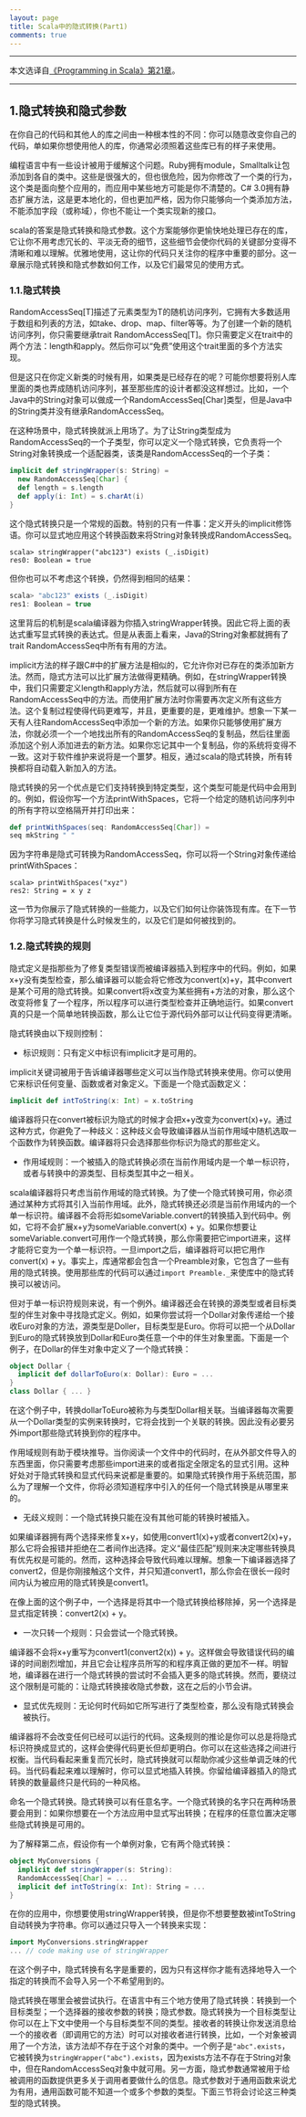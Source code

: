 ```yaml
---
layout: page
title: Scala中的隐式转换(Part1)
comments: true
---
```


---

本文选译自[《Programming in Scala》第21章](http://www.artima.com/pins1ed/implicit-conversions-and-parameters.html)。

---

## 1.隐式转换和隐式参数

在你自己的代码和其他人的库之间由一种根本性的不同：你可以随意改变你自己的代码，单如果你想使用他人的库，你通常必须照着这些库已有的样子来使用。

编程语言中有一些设计被用于缓解这个问题。Ruby拥有module，Smalltalk让包添加到各自的类中。这些是很强大的，但也很危险，因为你修改了一个类的行为，这个类是面向整个应用的，而应用中某些地方可能是你不清楚的。C# 3.0拥有静态扩展方法，这是更本地化的，但也更加严格，因为你只能够向一个类添加方法，不能添加字段（或称域），你也不能让一个类实现新的接口。

scala的答案是隐式转换和隐式参数。这个方案能够你更愉快地处理已存在的库，它让你不用考虑冗长的、平淡无奇的细节，这些细节会使你代码的关键部分变得不清晰和难以理解。优雅地使用，这让你的代码只关注你的程序中重要的部分。这一章展示隐式转换和隐式参数如何工作，以及它们最常见的使用方式。

### 1.1.隐式转换

RandomAccessSeq[T]描述了元素类型为T的随机访问序列，它拥有大多数适用于数组和列表的方法，如take、drop、map、filter等等。为了创建一个新的随机访问序列，你只需要继承trait RandomAccessSeq[T]。你只需要定义在trait中的两个方法：length和apply。然后你可以“免费”使用这个trait里面的多个方法实现。

但是这只在你定义新类的时候有用，如果类是已经存在的呢？可能你想要将别人库里面的类也弄成随机访问序列，甚至那些库的设计者都没这样想过。比如，一个Java中的String对象可以做成一个RandomAccessSeq[Char]类型，但是Java中的String类并没有继承RandomAccessSeq。

在这种场景中，隐式转换就派上用场了。为了让String类型成为RandomAccessSeq的一个子类型，你可以定义一个隐式转换，它负责将一个String对象转换成一个适配器类，该类是RandomAccessSeq的一个子类：

```scala
implicit def stringWrapper(s: String) = 
  new RandomAccessSeq[Char] {
  def length = s.length
  def apply(i: Int) = s.charAt(i)
}
```

这个隐式转换只是一个常规的函数。特别的只有一件事：定义开头的implicit修饰语。你可以显式地应用这个转换函数来将String对象转换成RandomAccessSeq。

```shell
scala> stringWrapper("abc123") exists (_.isDigit)
res0: Boolean = true
```

但你也可以不考虑这个转换，仍然得到相同的结果：

```scala
scala> "abc123" exists (_.isDigit)
res1: Boolean = true
```

这里背后的机制是scala编译器为你插入stringWrapper转换。因此它将上面的表达式重写显式转换的表达式。但是从表面上看来，Java的String对象都就拥有了trait RandomAccessSeq中所有有用的方法。

implicit方法的样子跟C#中的扩展方法是相似的，它允许你对已存在的类添加新方法。然而，隐式方法可以比扩展方法做得更精确。例如，在stringWrapper转换中，我们只需要定义length和apply方法，然后就可以得到所有在RandomAccessSeq中的方法。而使用扩展方法时你需要再次定义所有这些方法。这个复制过程使得代码更难写，并且，更重要的是，更难维护。想象一下某一天有人往RandomAccessSeq中添加一个新的方法。如果你只能够使用扩展方法，你就必须一个一个地找出所有的RandomAccessSeq的复制品，然后往里面添加这个别人添加进去的新方法。如果你忘记其中一个复制品，你的系统将变得不一致。这对于软件维护来说将是一个噩梦。相反，通过scala的隐式转换，所有转换都将自动载入新加入的方法。

隐式转换的另一个优点是它们支持转换到特定类型，这个类型可能是代码中会用到的。例如，假设你写一个方法printWithSpaces，它将一个给定的随机访问序列中的所有字符以空格隔开并打印出来：

```scala
def printWithSpaces(seq: RandomAccessSeq[Char]) = 
seq mkString " "
```

因为字符串是隐式可转换为RandomAccessSeq，你可以将一个String对象传递给printWithSpaces：

```shell
scala> printWithSpaces("xyz")
res2: String = x y z
```

这一节为你展示了隐式转换的一些能力，以及它们如何让你装饰现有库。在下一节你将学习隐式转换是什么时候发生的，以及它们是如何被找到的。

### 1.2.隐式转换的规则

隐式定义是指那些为了修复类型错误而被编译器插入到程序中的代码。例如，如果x+y没有类型检查，那么编译器可以能会将它修改为convert(x)+y，其中convert是某个可用的隐式转换。如果convert将x改变为某些拥有+方法的对象，那么这个改变将修复了一个程序，所以程序可以进行类型检查并正确地运行。如果convert真的只是一个简单地转换函数，那么让它位于源代码外部可以让代码变得更清晰。

隐式转换由以下规则控制：

- 标识规则：只有定义中标识有implicit才是可用的。

implicit关键词被用于告诉编译器哪些定义可以当作隐式转换来使用。你可以使用它来标识任何变量、函数或者对象定义。下面是一个隐式函数定义：

```scala
implicit def intToString(x: Int) = x.toString
```

编译器将只在convert被标识为隐式的时候才会把x+y改变为convert(x)+y。通过这种方式，你避免了一种歧义：这种歧义会导致编译器从当前作用域中随机选取一个函数作为转换函数。编译器将只会选择那些你标识为隐式的那些定义。

- 作用域规则：一个被插入的隐式转换必须在当前作用域内是一个单一标识符，或者与转换中的源类型、目标类型其中之一相关。

scala编译器将只考虑当前作用域的隐式转换。为了使一个隐式转换可用，你必须通过某种方式将其引入当前作用域。此外，隐式转换还必须是当前作用域内的一个单一标识符。编译器不会将形如someVariable.convert的转换插入到代码中。例如，它将不会扩展x+y为someVariable.convert(x) + y。如果你想要让someVariable.convert可用作一个隐式转换，那么你需要把它import进来，这样才能将它变为一个单一标识符。一旦import之后，编译器将可以把它用作convert(x) + y。事实上，库通常都会包含一个Preamble对象，它包含了一些有用的隐式转换。使用那些库的代码可以通过`import Preamble._`来使库中的隐式转换可以被访问。

但对于单一标识符规则来说，有一个例外。编译器还会在转换的源类型或者目标类型的伴生对象中寻找隐式定义。例如，如果你尝试将一个Dollar对象传递给一个接收Euro对象的方法，源类型是Doller，目标类型是Euro。你将可以把一个从Dollar到Euro的隐式转换放到Dollar和Euro类任意一个中的伴生对象里面。下面是一个例子，在Dollar的伴生对象中定义了一个隐式转换：

```scala
object Dollar {
  implicit def dollarToEuro(x: Dollar): Euro = ...
}
class Dollar { ... }
```

在这个例子中，转换dollarToEuro被称为与类型Dollar相关联。当编译器每次需要从一个Dollar类型的实例来转换时，它将会找到一个关联的转换。因此没有必要另外import那些隐式转换到你的程序中。

作用域规则有助于模块推导。当你阅读一个文件中的代码时，在从外部文件导入的东西里面，你只需要考虑那些import进来的或者指定全限定名的显式引用。这种好处对于隐式转换和显式代码来说都是重要的。如果隐式转换作用于系统范围，那么为了理解一个文件，你将必须知道程序中引入的任何一个隐式转换是从哪里来的。

- 无歧义规则：一个隐式转换只能在没有其他可能的转换时被插入。

如果编译器拥有两个选择来修复x+y，如使用convert1(x)+y或者convert2(x)+y，那么它将会报错并拒绝在二者间作出选择。定义“最佳匹配”规则来决定哪些转换具有优先权是可能的。然而，这种选择会导致代码难以理解。想象一下编译器选择了convert2，但是你刚接触这个文件，并只知道convert1，那么你会在很长一段时间内认为被应用的隐式转换是convert1。

在像上面的这个例子中，一个选择是将其中一个隐式转换给移除掉，另一个选择是显式指定转换：convert2(x) + y。

- 一次只转一个规则：只会尝试一个隐式转换。

编译器不会将x+y重写为convert1(convert2(x)) + y。这样做会导致错误代码的编译的时间剧烈增加，并且它会让程序员所写的和程序真正做的更加不一样。明智地，编译器在进行一个隐式转换的尝试时不会插入更多的隐式转换。然而，要绕过这个限制是可能的：让隐式转换接收隐式参数，这在之后的小节会讲。

- 显式优先规则：无论何时代码如它所写进行了类型检查，那么没有隐式转换会被执行。

编译器将不会改变任何已经可以运行的代码。这条规则的推论是你可以总是将隐式标识符换成显式的，这样会使得代码更长但却更明白。你可以在这些选择之间进行权衡。当代码看起来重复而冗长时，隐式转换就可以帮助你减少这些单调乏味的代码。当代码看起来难以理解时，你可以显式地插入转换。你留给编译器插入的隐式转换的数量最终只是代码的一种风格。

命名一个隐式转换。隐式转换可以有任意名字。一个隐式转换的名字只在两种场景要会用到：如果你想要在一个方法应用中显式写出转换；在程序的任意位置决定哪些隐式转换是可用的。

为了解释第二点，假设你有一个单例对象，它有两个隐式转换：

```scala
object MyConversions {
  implicit def stringWrapper(s: String):
  RandomAccessSeq[Char] = ...
  implicit def intToString(x: Int): String = ...
}
```

在你的应用中，你想要使用stringWrapper转换，但是你不想要整数被intToString自动转换为字符串。你可以通过只导入一个转换来实现：

```scala
import MyConversions.stringWrapper
... // code making use of stringWrapper
```

在这个例子中，隐式转换有名字是重要的，因为只有这样你才能有选择地导入一个指定的转换而不会导入另一个不希望用到的。

隐式转换在哪里会被尝试执行。在语言中有三个地方使用了隐式转换：转换到一个目标类型；一个选择器的接收参数的转换；隐式参数。隐式转换为一个目标类型让你可以在上下文中使用一个与目标类型不同的类型。接收者的转换让你发送消息给一个的接收者（即调用它的方法）时可以对接收者进行转换，比如，一个对象被调用了一个方法，该方法却不存在于这个对象的类中。一个例子是`"abc".exists`，它被转换为`stringWrapper("abc").exists`，因为exists方法不存在于String对象中，但在RandomAccessSeq对象中就可用。另一方面，隐式参数通常被用于给被调用的函数提供更多关于调用者要做什么的信息。隐式参数对于通用函数来说尤为有用，通用函数可能不知道一个或多个参数的类型。下面三节将会讨论这三种类型的隐式转换。
